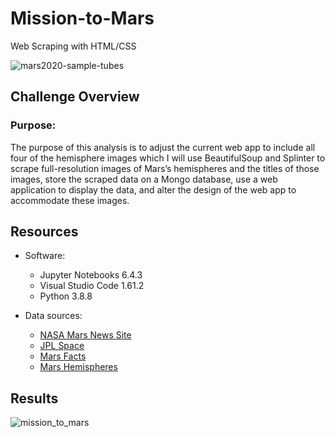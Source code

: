 # Mission-to-Mars
Web Scraping with HTML/CSS

![mars2020-sample-tubes](https://user-images.githubusercontent.com/89308251/139573149-06953c95-5d5f-4e8f-a6fc-8090e1ea7d26.jpg)


## Challenge Overview

### Purpose:
The purpose of this analysis is to adjust the current web app to include all four of the hemisphere images which I will use BeautifulSoup and Splinter to scrape full-resolution images of Mars’s hemispheres and the titles of those images, store the scraped data on a Mongo database, use a web application to display the data, and alter the design of the web app to accommodate these images.
   

## Resources
- Software:
   - Jupyter Notebooks 6.4.3
   - Visual Studio Code 1.61.2
   - Python 3.8.8

- Data sources: 
   - [NASA Mars News Site](https://redplanetscience.com/)
   - [JPL Space](https://spaceimages-mars.com)
   - [Mars Facts](https://galaxyfacts-mars.com)
   - [Mars Hemispheres](https://marshemispheres.com/)
   
## Results

![mission_to_mars](https://user-images.githubusercontent.com/89308251/139573039-27f8c818-8a68-4d6e-a60c-349241072411.png)
